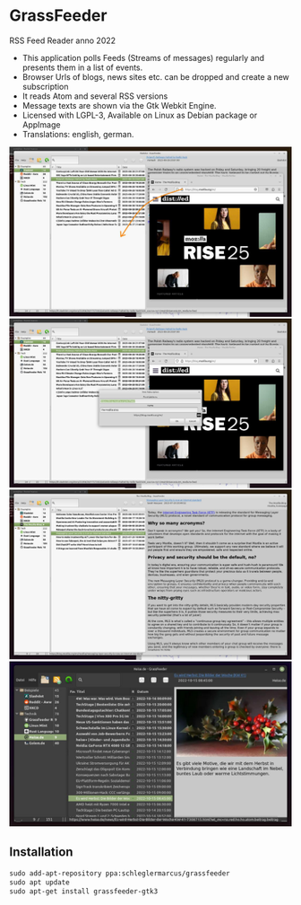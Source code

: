 # GrassFeeder

RSS Feed Reader anno 2022

* This application polls Feeds (Streams of messages) regularly and presents them in a list of events.
* Browser Urls of blogs, news sites etc. can be dropped and create a new subscription
* It reads Atom and several RSS versions  
* Message texts are shown via the Gtk Webkit Engine.
* Licensed with LGPL-3, Available on Linux as Debian package or AppImage
* Translations: english, german.


![DragAndDrop-1](web/v024-a2.jpg)
![DragAndDrop-2](web/v024-b.jpg)
![DragAndDrop-3](web/v024-c.jpg)
![Version 0.0.9 dark](web/screenshot-v009-dark.jpg)


## Installation
```
sudo add-apt-repository ppa:schleglermarcus/grassfeeder
sudo apt update
sudo apt-get install grassfeeder-gtk3
```


